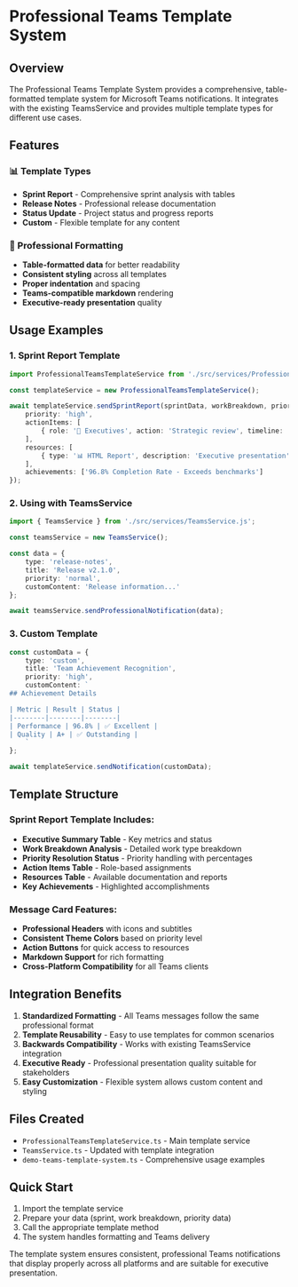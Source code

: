 # Professional Teams Template System

## Overview

The Professional Teams Template System provides a comprehensive, table-formatted template system for Microsoft Teams notifications. It integrates with the existing TeamsService and provides multiple template types for different use cases.

## Features

### 📊 Template Types
- **Sprint Report** - Comprehensive sprint analysis with tables
- **Release Notes** - Professional release documentation  
- **Status Update** - Project status and progress reports
- **Custom** - Flexible template for any content

### 🎨 Professional Formatting
- **Table-formatted data** for better readability
- **Consistent styling** across all templates
- **Proper indentation** and spacing
- **Teams-compatible markdown** rendering
- **Executive-ready presentation** quality

## Usage Examples

### 1. Sprint Report Template

```typescript
import ProfessionalTeamsTemplateService from './src/services/ProfessionalTeamsTemplateService.js';

const templateService = new ProfessionalTeamsTemplateService();

await templateService.sendSprintReport(sprintData, workBreakdown, priorityData, {
    priority: 'high',
    actionItems: [
        { role: '👔 Executives', action: 'Strategic review', timeline: 'This Week' }
    ],
    resources: [
        { type: '📊 HTML Report', description: 'Executive presentation', access: 'Available' }
    ],
    achievements: ['96.8% Completion Rate - Exceeds benchmarks']
});
```

### 2. Using with TeamsService

```typescript
import { TeamsService } from './src/services/TeamsService.js';

const teamsService = new TeamsService();

const data = {
    type: 'release-notes',
    title: 'Release v2.1.0',
    priority: 'normal',
    customContent: 'Release information...'
};

await teamsService.sendProfessionalNotification(data);
```

### 3. Custom Template

```typescript
const customData = {
    type: 'custom',
    title: 'Team Achievement Recognition',
    priority: 'high',
    customContent: `
## Achievement Details

| Metric | Result | Status |
|--------|--------|--------|
| Performance | 96.8% | ✅ Excellent |
| Quality | A+ | ✅ Outstanding |
    `
};

await templateService.sendNotification(customData);
```

## Template Structure

### Sprint Report Template Includes:
- **Executive Summary Table** - Key metrics and status
- **Work Breakdown Analysis** - Detailed work type breakdown
- **Priority Resolution Status** - Priority handling with percentages  
- **Action Items Table** - Role-based assignments
- **Resources Table** - Available documentation and reports
- **Key Achievements** - Highlighted accomplishments

### Message Card Features:
- **Professional Headers** with icons and subtitles
- **Consistent Theme Colors** based on priority level
- **Action Buttons** for quick access to resources
- **Markdown Support** for rich formatting
- **Cross-Platform Compatibility** for all Teams clients

## Integration Benefits

1. **Standardized Formatting** - All Teams messages follow the same professional format
2. **Template Reusability** - Easy to use templates for common scenarios
3. **Backwards Compatibility** - Works with existing TeamsService integration
4. **Executive Ready** - Professional presentation quality suitable for stakeholders
5. **Easy Customization** - Flexible system allows custom content and styling

## Files Created

- `ProfessionalTeamsTemplateService.ts` - Main template service
- `TeamsService.ts` - Updated with template integration
- `demo-teams-template-system.ts` - Comprehensive usage examples

## Quick Start

1. Import the template service
2. Prepare your data (sprint, work breakdown, priority data)
3. Call the appropriate template method
4. The system handles formatting and Teams delivery

The template system ensures consistent, professional Teams notifications that display properly across all platforms and are suitable for executive presentation.
